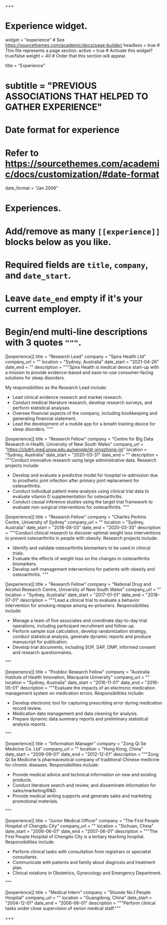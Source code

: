 +++
# Experience widget.
widget = "experience"  # See https://sourcethemes.com/academic/docs/page-builder/
headless = true  # This file represents a page section.
active = true  # Activate this widget? true/false
weight = 40  # Order that this section will appear.

title = "Experience"
# subtitle = "PREVIOUS ASSOCIATIONS THAT HELPED TO GATHER EXPERIENCE"

# Date format for experience
#   Refer to https://sourcethemes.com/academic/docs/customization/#date-format
date_format = "Jan 2006"

# Experiences.
#   Add/remove as many `[[experience]]` blocks below as you like.
#   Required fields are `title`, `company`, and `date_start`.
#   Leave `date_end` empty if it's your current employer.
#   Begin/end multi-line descriptions with 3 quotes `"""`.
[[experience]]
  title = "Research Lead"
  company = "Spira Health Ltd"
  company_url = ""
  location = "Sydney, Australia"
  date_start = "2021-04-26"
  date_end = ""
  description = """Spira Health is medical device start-up with a mission to provide evidence-based and ease-to-use consumer-facing solutions for sleep disorders.
  
  My responsibilities as the Research Lead include:
  
  * Lead clinical evidence research and market research.
  * Conduct medical literature research, develop research surveys, and perform statistical analyses.
  * Oversee financial aspects of the company, including bookkeeping and generating financial statement.
  * Lead the development of a mobile app for a breath training device for sleep disorders. 
  """

[[experience]]
  title = "Research Fellow"
  company = "Centre for Big Data Research in Health, University of New South Wales"
  company_url = "https://cbdrh.med.unsw.edu.au/people/dr-xingzhong-jin"
  location = "Sydney, Australia"
  date_start = "2020-03-31"
  date_end = ""
  description = """Conduct innovative research using large administrative data.
  Research projects include:
  
  * Develop and evaluate a predictive model for hospital re-admission due to prosthetic joint infection after primary joint replacement for osteoarthritis. 
  * Conduct individual patient meta-analysis using clinical trial data to evaluate vitamin D supplementation for osteoarthritis.  
  * Conduct causal inference studies using the target trial framework to evaluate non-surgical interventions for osteoarthritis.
  """

[[experience]]
  title = "Research Fellow"
  company = "Charles Perkins Centre, University of Sydney"
  company_url = ""
  location = "Sydney, Australia"
  date_start = "2018-08-03"
  date_end = "2020-03-30"
  description = """Conduct clinical research to discover optimal weight loss interventions to prevent osteoarthritis in people with obesity.
  Research projects include:
  
  * Identify and validate osteoarthritis biomarkers to be used in clinical trials.
  * Evaluate the effects of weight loss on the changes in osteoarthritis biomarkers. 
  * Develop self-management interventions for patients with obesity and osteoarthritis.
  """
  

[[experience]]
  title = "Research Fellow"
  company = "National Drug and Alcohol Research Centre, University of New South Wales"
  company_url = ""
  location = "Sydney, Australia"
  date_start = "2017-01-01"
  date_end = "2018-07-01"
  description = """Lead a clinical trial to evaluate a behavior intervention for smoking relapse among ex-prisoners.
  Responsibilities include:
  
  * Manage a team of five associates and coordinate day-to-day trial operations, including participant recruitment and follow-up.
  * Perform sample size calculation, develop randomization strategy, conduct statistical analysis, generate dynamic reports and produce manuscript for publication. 
  * Develop trial documents, including SOP, SAP, DMP, informed consent and research questionnaires. 

  """
  

[[experience]]
  title = "Postdoc Research Fellow"
  company = "Australia Institute of Health Innovation, Macquarie University"
  company_url = ""
  location = "Sydney, Australia"
  date_start = "2016-11-01"
  date_end = "2016-05-01"
  description = """Evaluate the impacts of an electronic medication management system on medication errors.
  Responsibilities include:
  
  * Develop electronic tool for capturing prescribing error during medication record review. 
  * Medication data management and data cleaning for analysis. 
  * Prepare dynamic data summary reports and preliminary statistical analysis reports. 

  """
  
[[experience]]
  title = "Information Manager"
  company = "Zong Qi Se Medicine Co. Ltd"
  company_url = ""
  location = "Hong Kong, China"
  date_start = "2009-09-01"
  date_end = "2012-12-01"
  description = """Zong Qi Se Medicine is pharmaceutical company of traditional Chinese medicine for chronic diseases.
  Responsibilities include:
  
  * Provide medical advice and technical information on new and existing products.
  * Conduct literature search and review, and disseminate information for sales/marketing/R&D.
  * Provide medical writing supports and generate sales and marketing promotional materials.

  """  

[[experience]]
  title = "Junior Medical Officer"
  company = "The First People Hospital of Chengdu City"
  company_url = ""
  location = "Sichuan, China"
  date_start = "2006-06-01"
  date_end = "2007-06-01"
  description = """The First People Hospital of Chengdu City is a tertiary teaching hospital.
  Responsibilities include:
  
  * Perform clinical tasks with consultation from registrars or specialist consultants.
  * Communicate with patients and family about diagnosis and treatment plan. 
  * Clinical rotations in Obstetrics, Gynecology and Emergency Department. 

  """  
  
[[experience]]
  title = "Medical Intern"
  company = "Shunde No.1 People Hospital"
  company_url = ""
  location = "Guangdong, China"
  date_start = "2004-12-01"
  date_end = "2006-06-01"
  description = """Perform clinical tasks under close supervision of senior medical staff."""  
  
  
+++